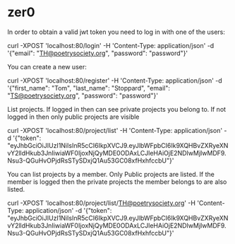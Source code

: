 # zer0

In order to obtain a valid jwt token you need to log in with one of the users:

curl -XPOST 'localhost:80/login' -H 'Content-Type: application/json' -d '{"email": "TH@poetrysociety.org", "password": "password"}'

You can create a new user:

curl -XPOST 'localhost:80/register' -H 'Content-Type: application/json' -d '{"first_name": "Tom", "last_name": "Stoppard", "email": "TS@poetrysociety.org", "password": "password"}'

List projects.  If logged in then can see private projects you belong to.  If not logged in then only public projects are visible

curl -XPOST 'localhost:80/project/list' -H 'Content-Type: application/json' -d '{"token": "eyJhbGciOiJIUzI1NiIsInR5cCI6IkpXVCJ9.eyJlbWFpbCI6Ik9XQHBvZXRyeXNvY2lldHkub3JnIiwiaWF0IjoxNjQyMDE0ODAxLCJleHAiOjE2NDIwMjIwMDF9.Nsu3-QGuHvOPjdRsSTySDxjQ1Au53GC08xfHxhfccbU"}'

You can list projects by a member.  Only Public projects are listed.  If the member is logged then the private projects the member belongs to are also listed.

curl -XPOST 'localhost:80/project/list/TH@poetrysociety.org' -H 'Content-Type: application/json' -d '{"token": "eyJhbGciOiJIUzI1NiIsInR5cCI6IkpXVCJ9.eyJlbWFpbCI6Ik9XQHBvZXRyeXNvY2lldHkub3JnIiwiaWF0IjoxNjQyMDE0ODAxLCJleHAiOjE2NDIwMjIwMDF9.Nsu3-QGuHvOPjdRsSTySDxjQ1Au53GC08xfHxhfccbU"}'
